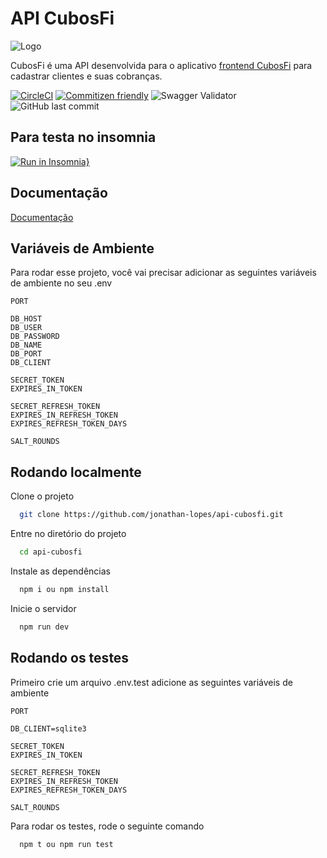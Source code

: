 # API CubosFi

![Logo](https://i.imgur.com/7q8TLfc.png)

CubosFi é uma API desenvolvida para o aplicativo [frontend CubosFi](https://github.com/jonathan-lopes/front-integral-m05-desafio) para cadastrar clientes e suas cobranças.

[![CircleCI](https://dl.circleci.com/status-badge/img/gh/jonathan-lopes/api-cubosfi/tree/develop.svg?style=shield)](https://dl.circleci.com/status-badge/redirect/gh/jonathan-lopes/api-cubosfi/tree/develop) [![Commitizen friendly](https://img.shields.io/badge/commitizen-friendly-brightgreen.svg)](http://commitizen.github.io/cz-cli/) ![Swagger Validator](https://img.shields.io/swagger/valid/3.0?specUrl=https%3A%2F%2Fgithub.com%2Fjonathan-lopes%2Fapi-cubosfi%2Fblob%2Fmaster%2Fswagger.json) ![GitHub last commit](https://img.shields.io/github/last-commit/jonathan-lopes/api-cubosfi)

## Para testa no insomnia

[![Run in Insomnia}](https://insomnia.rest/images/run.svg)](https://insomnia.rest/run/?label=CubosFi&uri=https%3A%2F%2Fraw.githubusercontent.com%2Fjonathan-lopes%2Fapi-cubosfi%2Fmaster%2Fcollection%2FInsomnia_2022-10-22.json)

## Documentação

[Documentação](#)

## Variáveis de Ambiente

Para rodar esse projeto, você vai precisar adicionar as seguintes variáveis de ambiente no seu .env

`PORT`

`DB_HOST`<br/>
`DB_USER`<br/>
`DB_PASSWORD`<br/>
`DB_NAME`<br/>
`DB_PORT`<br/>
`DB_CLIENT`<br/>

`SECRET_TOKEN`<br/>
`EXPIRES_IN_TOKEN`<br/>

`SECRET_REFRESH_TOKEN`<br/>
`EXPIRES_IN_REFRESH_TOKEN`<br/>
`EXPIRES_REFRESH_TOKEN_DAYS`<br/>

`SALT_ROUNDS`

## Rodando localmente

Clone o projeto

```bash
  git clone https://github.com/jonathan-lopes/api-cubosfi.git
```

Entre no diretório do projeto

```bash
  cd api-cubosfi
```

Instale as dependências

```bash
  npm i ou npm install
```

Inicie o servidor

```bash
  npm run dev
```

## Rodando os testes

Primeiro crie um arquivo .env.test adicione as seguintes variáveis de ambiente

`PORT`

`DB_CLIENT=sqlite3`

`SECRET_TOKEN`<br/>
`EXPIRES_IN_TOKEN`

`SECRET_REFRESH_TOKEN`<br/>
`EXPIRES_IN_REFRESH_TOKEN`<br/>
`EXPIRES_REFRESH_TOKEN_DAYS`<br/>

`SALT_ROUNDS`

Para rodar os testes, rode o seguinte comando

```bash
  npm t ou npm run test
```
